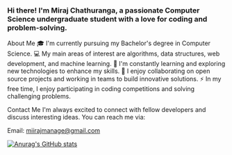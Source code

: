 ### Hi there! I'm Miraj Chathuranga, a passionate Computer Science undergraduate student with a love for coding and problem-solving.

About Me
🎓 I'm currently pursuing my Bachelor's degree in Computer Science.
💻 My main areas of interest are algorithms, data structures, web development, and machine learning.
🌱 I'm constantly learning and exploring new technologies to enhance my skills.
👯 I enjoy collaborating on open source projects and working in teams to build innovative solutions.
⚡ In my free time, I enjoy participating in coding competitions and solving challenging problems.

Contact Me
I'm always excited to connect with fellow developers and discuss interesting ideas. You can reach me via:

Email: miirajmanage@gmail.com

[![Anurag's GitHub stats](https://github-readme-stats.vercel.app/api?username=MirajChathuranga)](https://github.com/anuraghazra/github-readme-stats)
